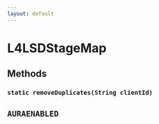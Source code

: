 ```yaml
---
layout: default
---
```

# L4LSDStageMap
## Methods
### `static removeDuplicates(String clientId)`

`AURAENABLED`
---
